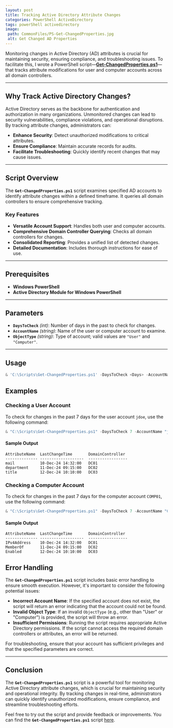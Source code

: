 ```yaml
---
layout: post
title: Tracking Active Directory Attribute Changes
categories: PowerShell ActiveDirectory
tags: powerShell activedirectory
image:
 path: CommonFiles/PS-Get-ChangedProperties.jpg
 alt: Get Changed AD Properties
---
```

Monitoring changes in Active Directory (AD) attributes is crucial for maintaining security, ensuring compliance, and troubleshooting issues. To facilitate this, I wrote a PowerShell script—**[Get-ChangedProperties.ps1](https://github.com/nativw/Get-ChangedProperties/blob/4d274ea334806ee0c8c79ee1faf3a7ead294b44d/Get-ChangedProperties.ps1)**—that tracks attribute modifications for user and computer accounts across all domain controllers.

---

## Why Track Active Directory Changes?

Active Directory serves as the backbone for authentication and authorization in many organizations. Unmonitored changes can lead to security vulnerabilities, compliance violations, and operational disruptions. By tracking attribute changes, administrators can:

- **Enhance Security**: Detect unauthorized modifications to critical attributes.
- **Ensure Compliance**: Maintain accurate records for audits.
- **Facilitate Troubleshooting**: Quickly identify recent changes that may cause issues.

---

## Script Overview

The **`Get-ChangedProperties.ps1`** script examines specified AD accounts to identify attribute changes within a defined timeframe. It queries all domain controllers to ensure comprehensive tracking.

### Key Features

- **Versatile Account Support**: Handles both user and computer accounts.
- **Comprehensive Domain Controller Querying**: Checks all domain controllers for changes.
- **Consolidated Reporting**: Provides a unified list of detected changes.
- **Detailed Documentation**: Includes thorough instructions for ease of use.

---

## Prerequisites

- **Windows PowerShell**
- **Active Directory Module for Windows PowerShell**

---

## Parameters

- **`DaysToCheck`** *(int)*: Number of days in the past to check for changes.
- **`AccountName`** *(string)*: Name of the user or computer account to examine.
- **`ObjectType`** *(string)*: Type of account; valid values are `"User"` and `"Computer"`.

---

## Usage

```powershell
& 'C:\Scripts\Get-ChangedProperties.ps1' -DaysToCheck <Days> -AccountName <AccountName> -ObjectType <User|Computer>
```

## Examples

### Checking a User Account

To check for changes in the past 7 days for the user account `jdoe`, use the following command:
```powershell
& "C:\Scripts\Get-ChangedProperties.ps1" -DaysToCheck 7 -AccountName "jdoe" -ObjectType "User"
```

#### Sample Output

    AttributeName  LastChangeTime       DomainController 
    -------------- -------------------  ----------------- 
    mail           10-Dec-24 14:32:00   DC01             
    department     11-Dec-24 09:15:00   DC02             
    title          12-Dec-24 10:10:00   DC03             

### Checking a Computer Account

To check for changes in the past 7 days for the computer account `COMP01`, use the following command:
```powershell
& "C:\Scripts\Get-ChangedProperties.ps1" -DaysToCheck 7 -AccountName "COMP01" -ObjectType "Computer"
```

#### Sample Output

    AttributeName  LastChangeTime       DomainController 
    -------------- -------------------  ----------------- 
    IPv4Address    10-Dec-24 14:32:00   DC01             
    MemberOf       11-Dec-24 09:15:00   DC02             
    Enabled        12-Dec-24 10:10:00   DC03             

## Error Handling

The **`Get-ChangedProperties.ps1`** script includes basic error handling to ensure smooth execution. However, it's important to consider the following potential issues:

- **Incorrect Account Name**: If the specified account does not exist, the script will return an error indicating that the account could not be found.
- **Invalid Object Type**: If an invalid `ObjectType` (e.g., other than "User" or "Computer") is provided, the script will throw an error.
- **Insufficient Permissions**: Running the script requires appropriate Active Directory permissions. If the script cannot access the required domain controllers or attributes, an error will be returned.
  
For troubleshooting, ensure that your account has sufficient privileges and that the specified parameters are correct.

---

## Conclusion

The **`Get-ChangedProperties.ps1`** script is a powerful tool for monitoring Active Directory attribute changes, which is crucial for maintaining security and operational integrity. By tracking changes in real-time, administrators can quickly identify unauthorized modifications, ensure compliance, and streamline troubleshooting efforts. 

Feel free to try out the script and provide feedback or improvements. You can find the **`Get-ChangedProperties.ps1`** script [here](https://github.com/nativw/Get-ChangedProperties/blob/4d274ea334806ee0c8c79ee1faf3a7ead294b44d/Get-ChangedProperties.ps1).
